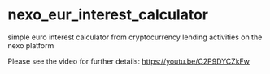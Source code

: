 # nexo_eur_interest_calculator

simple euro interest calculator from cryptocurrency lending activities on the nexo platform

Please see the video for further details: https://youtu.be/C2P9DYCZkFw
